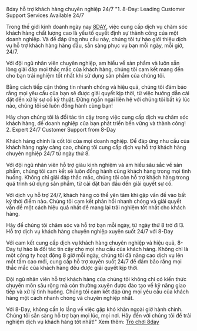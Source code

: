 8day hỗ trợ khách hàng chuyên nghiệp 24/7
"1. 8-Day: Leading Customer Support Services Available 24/7
 
 Trong thế giới kinh doanh ngày nay [8DAY](https://game8day.com/), việc cung cấp dịch vụ chăm sóc khách hàng chất lượng cao là yếu tố quyết định sự thành công của một doanh nghiệp. Và để đáp ứng nhu cầu này, chúng tôi tự hào giới thiệu dịch vụ hỗ trợ khách hàng hàng đầu, sẵn sàng phục vụ bạn mỗi ngày, mỗi giờ, 24/7.
 
 Với đội ngũ nhân viên chuyên nghiệp, am hiểu về sản phẩm và luôn sẵn lòng giải đáp mọi thắc mắc của khách hàng, chúng tôi cam kết mang đến cho bạn trải nghiệm tốt nhất khi sử dụng sản phẩm của chúng tôi.
 
 Bằng cách tiếp cận thông tin nhanh chóng và hiệu quả, chúng tôi đảm bảo rằng mọi yêu cầu của bạn sẽ được giải quyết kịp thời, từ việc hướng dẫn cài đặt đến xử lý sự cố kỹ thuật. Đừng ngần ngại liên hệ với chúng tôi bất kỳ lúc nào, chúng tôi sẽ luôn đồng hành cùng bạn!
 
 Hãy chọn chúng tôi là đối tác tin cậy trong việc cung cấp dịch vụ chăm sóc khách hàng, để doanh nghiệp của bạn phát triển bền vững và thành công!
 2. Expert 24/7 Customer Support from 8-Day
 
 Khách hàng chính là cốt lõi của mọi doanh nghiệp. Để đáp ứng nhu cầu của khách hàng ngày càng cao, chúng tôi cung cấp dịch vụ hỗ trợ khách hàng chuyên nghiệp 24/7 từ ngày thứ 8.
 
 Với đội ngũ nhân viên hỗ trợ giàu kinh nghiệm và am hiểu sâu sắc về sản phẩm, chúng tôi cam kết sẽ luôn đồng hành cùng khách hàng trong mọi tình huống. Không chỉ giải đáp thắc mắc, chúng tôi còn hỗ trợ khách hàng trong quá trình sử dụng sản phẩm, từ cài đặt ban đầu đến giải quyết sự cố.
 
 Với dịch vụ hỗ trợ 24/7, khách hàng có thể yên tâm khi gặp vấn đề vào bất kỳ thời điểm nào. Chúng tôi cam kết phản hồi nhanh chóng và giải quyết vấn đề một cách hiệu quả nhất để mang lại trải nghiệm tốt nhất cho khách hàng.
 
 Hãy để chúng tôi chăm sóc và hỗ trợ bạn mỗi ngày, từ ngày thứ 8 trở đi!3. Hỗ trợ dịch vụ khách hàng chuyên nghiệp xuyên suốt 24/7 với 8-Day
 
 Với cam kết cung cấp dịch vụ khách hàng chuyên nghiệp và hiệu quả, 8-Day tự hào là đối tác tin cậy cho mọi nhu cầu của khách hàng. Không chỉ là một công ty hoạt động 8 giờ mỗi ngày, chúng tôi đã nâng cao dịch vụ lên một tầm cao mới, cung cấp hỗ trợ xuyên suốt 24/7 để đảm bảo rằng mọi thắc mắc của khách hàng đều được giải quyết kịp thời.
 
 Đội ngũ nhân viên hỗ trợ khách hàng của chúng tôi không chỉ có kiến thức chuyên môn sâu rộng mà còn thường xuyên được đào tạo về kỹ năng giao tiếp và xử lý tình huống. Chúng tôi cam kết đáp ứng mọi yêu cầu của khách hàng một cách nhanh chóng và chuyên nghiệp nhất.
 
 Với 8-Day, không cần lo lắng về việc gặp khó khăn ngoài giờ hành chính. Chúng tôi sẵn sàng hỗ trợ bạn mọi lúc, mọi nơi. Hãy đến với chúng tôi để trải nghiệm dịch vụ khách hàng tốt nhất!"
 Xem thêm: [Trò chơi 8day](https://game8day.com/tro-choi/)